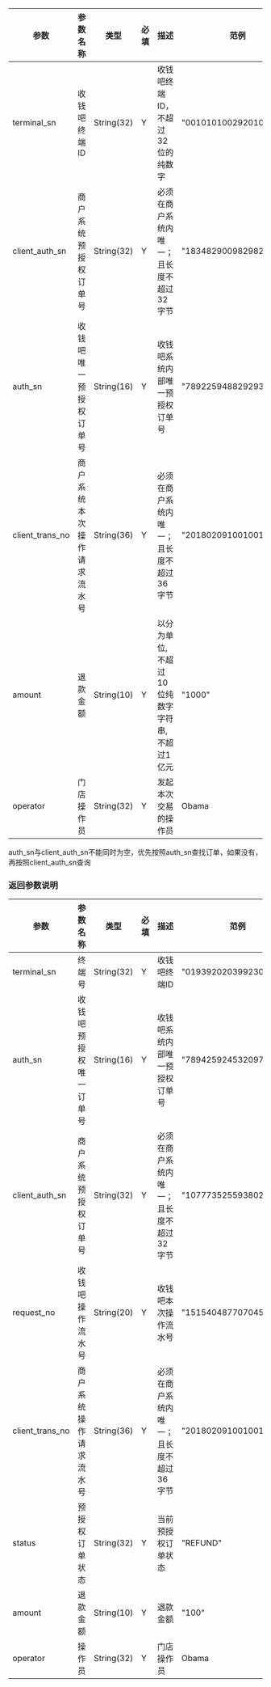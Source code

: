| 参数 | 参数名称 | 类型 | 必填 | 描述 | 范例 |
| --- | --- | --- | --- | --- | --- |
| terminal\_sn | 收钱吧终端ID | String\(32\) | Y | 收钱吧终端ID，不超过32位的纯数字 | "00101010029201012912" |
|client\_auth\_sn | 商户系统预授权订单号 | String\(32\) | Y | 必须在商户系统内唯一；且长度不超过32字节 | "18348290098298292838"|
| auth\_sn | 收钱吧唯一预授权订单号 | String\(16\) | Y | 收钱吧系统内部唯一预授权订单号 | "7892259488292938" |
| client\_trans\_no | 商户系统本次操作请求流水号 | String\(36\) | Y | 必须在商户系统内唯一；且长度不超过36字节 | "201802091001001" |
| amount | 退款金额 | String\(10\) | Y | 以分为单位,不超过10位纯数字字符串,不超过1亿元 | "1000" |
| operator | 门店操作员 | String\(32\) | Y | 发起本次交易的操作员 | Obama |

auth\_sn与client\_auth\_sn不能同时为空，优先按照auth\_sn查找订单，如果没有，再按照client\_auth\_sn查询

### 返回参数说明

| 参数 | 参数名称 | 类型 | 必填 | 描述 | 范例 |
| --- | --- | --- | --- | --- | --- |
| terminal\_sn | 终端号 | String\(32\) | Y | 收钱吧终端ID | "01939202039923029" |
| auth\_sn | 收钱吧预授权唯一订单号 | String\(16\) | Y | 收钱吧系统内部唯一预授权订单号 | "7894259245320979"|
| client\_auth\_sn | 商户系统预授权订单号 | String\(32\) | Y | 必须在商户系统内唯一；且长度不超过32字节 | "1077735255938023" |
| request\_no | 收钱吧操作流水号 | String\(20\) | Y | 收钱吧本次操作流水号 | "15154048770704543281" |
| client\_trans\_no | 商户系统操作请求流水号 | String\(36\) | Y | 必须在商户系统内唯一；且长度不超过36字节 | "201802091001001" |
| status | 预授权订单状态 | String\(32\) | Y | 当前预授权订单状态 | "REFUND" |
| amount | 退款金额 | String\(10\) | Y | 退款金额 | "100" |
| operator | 操作员 | String\(32\) | Y | 门店操作员 | Obama |



